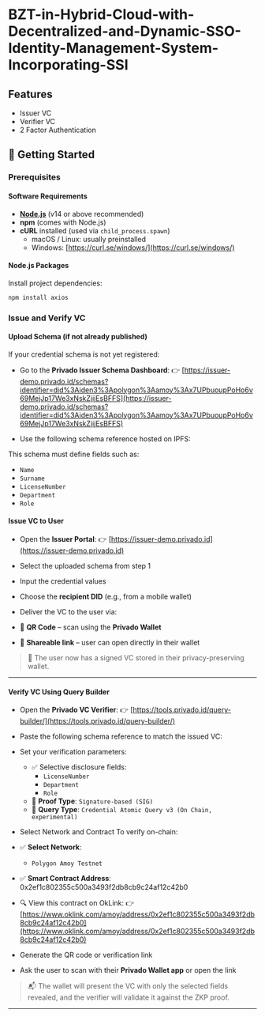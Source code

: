 # BZT-in-Hybrid-Cloud-with-Decentralized-and-Dynamic-SSO-Identity-Management-System-Incorporating-SSI
## Features

- Issuer VC
- Verifier VC
- 2 Factor Authentication

## 🏁 Getting Started

### Prerequisites
#### Software Requirements

- **[Node.js](https://nodejs.org/)** (v14 or above recommended)
- **npm** (comes with Node.js)
- **cURL** installed (used via `child_process.spawn`)
  - macOS / Linux: usually preinstalled
  - Windows: [https://curl.se/windows/](https://curl.se/windows/)

#### Node.js Packages

Install project dependencies:

```bash
npm install axios
```
### Issue and Verify VC
#### Upload Schema (if not already published)

If your credential schema is not yet registered:

- Go to the **Privado Issuer Schema Dashboard**:
  👉 [https://issuer-demo.privado.id/schemas?identifier=did%3Aiden3%3Apolygon%3Aamoy%3Ax7UPbuoupPoHo6v69MejJp17We3xNskZjijEsBFFS](https://issuer-demo.privado.id/schemas?identifier=did%3Aiden3%3Apolygon%3Aamoy%3Ax7UPbuoupPoHo6v69MejJp17We3xNskZjijEsBFFS)

- Use the following schema reference hosted on IPFS:


This schema must define fields such as:
- `Name`
- `Surname`
- `LicenseNumber`
- `Department`
- `Role`

#### Issue VC to User

- Open the **Issuer Portal**:
  👉 [https://issuer-demo.privado.id](https://issuer-demo.privado.id)

- Select the uploaded schema from step 1

- Input the credential values

- Choose the **recipient DID** (e.g., from a mobile wallet)

- Deliver the VC to the user via:
- 🔳 **QR Code** – scan using the **Privado Wallet**
- 🔗 **Shareable link** – user can open directly in their wallet

> 🧠 The user now has a signed VC stored in their privacy-preserving wallet.

---

#### Verify VC Using Query Builder

- Open the **Privado VC Verifier**:
👉 [https://tools.privado.id/query-builder/](https://tools.privado.id/query-builder/)

- Paste the following schema reference to match the issued VC:

- Set your verification parameters:
  - ✅ Selective disclosure fields:
    - `LicenseNumber`
    - `Department`
    - `Role`
  - 🔐 **Proof Type**: `Signature-based (SIG)`
  - 🧪 **Query Type**: `Credential Atomic Query v3 (On Chain, experimental)`

- Select Network and Contract To verify on-chain:

- ✅ **Select Network**:
  - `Polygon Amoy Testnet`

- ✅ **Smart Contract Address**:
0x2ef1c802355c500a3493f2db8cb9c24af12c42b0

- 🔍 View this contract on OkLink:
👉 [https://www.oklink.com/amoy/address/0x2ef1c802355c500a3493f2db8cb9c24af12c42b0](https://www.oklink.com/amoy/address/0x2ef1c802355c500a3493f2db8cb9c24af12c42b0)

- Generate the QR code or verification link

- Ask the user to scan with their **Privado Wallet app** or open the link

> 📬 The wallet will present the VC with only the selected fields revealed, and the verifier will validate it against the ZKP proof.

---
